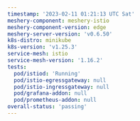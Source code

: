 ```yaml
---
timestamp: '2023-02-11 01:21:13 UTC Sat'
meshery-component: meshery-istio
meshery-component-version: edge
meshery-server-version: 'v0.6.50'
k8s-distro: minikube
k8s-version: 'v1.25.3'
service-mesh: istio
service-mesh-version: '1.16.2'
tests:
  pod/istiod: 'Running'
  pod/istio-egressgateway: null
  pod/istio-ingressgateway: null
  pod/grafana-addon: null
  pod/prometheus-addon: null
overall-status: 'passing'
---
```

